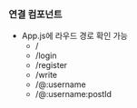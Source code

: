 ### 연결 컴포넌트

- App.js에 라우드 경로 확인 가능
  - /
  - /login
  - /register
  - /write
  - /@:username
  - /@:username:postId

